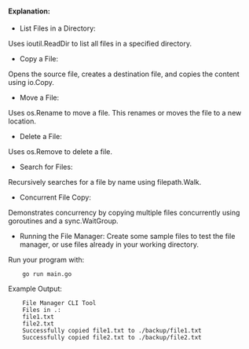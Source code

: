 #### Explanation:
* List Files in a Directory:

Uses ioutil.ReadDir to list all files in a specified directory.

* Copy a File:

Opens the source file, creates a destination file, and copies the content using io.Copy.

* Move a File:

Uses os.Rename to move a file. This renames or moves the file to a new location.

* Delete a File:

Uses os.Remove to delete a file.

* Search for Files:

Recursively searches for a file by name using filepath.Walk.

* Concurrent File Copy:

Demonstrates concurrency by copying multiple files concurrently using goroutines and a sync.WaitGroup.

* Running the File Manager:
Create some sample files to test the file manager, or use files already in your working directory.

Run your program with:

        go run main.go

Example Output:

        File Manager CLI Tool
        Files in .:
        file1.txt
        file2.txt
        Successfully copied file1.txt to ./backup/file1.txt
        Successfully copied file2.txt to ./backup/file2.txt
